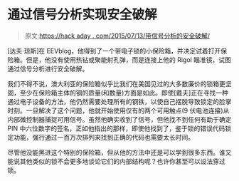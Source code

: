 # 通过信号分析实现安全破解

> 原文:[https://hack aday . com/2015/07/13/带信号分析的安全破解/](https://hackaday.com/2015/07/13/safe-cracking-with-signal-analysis/)

[达夫·琼斯]在 EEVblog，他得到了一个带电子锁的小保险箱，并决定试着打开保险箱。但是，他没有使用热钻或聚能射孔弹，而是连接上他的 Rigol 瞄准镜，试图通过信号分析进行安全破解。

我们不得不说，澳大利亚的保险箱似乎比我们在美国见过的大多数廉价的锁箱更坚固，至少在保险箱主体的钢的质量(和数量)方面是如此。即使[戴夫]正在寻找一种通过电子设备的方法，他仍然需要处理所有的钢铁，以使自己摆脱导致锁定的脸掌时刻。一旦解决了这个问题，他就开始使用仅有的两个可用触点(9 伏电池连接)从内部微控制器捕捉可用信号。虽然他确实收到了信号，但他找不到任何有助于确定 PIN 中六位数字的签名，正如他指出的那样，即使他找到了，鉴于锁的错误代码锁定功能，强行通过一百万次排列来找到正确的代码也需要太长时间。

尽管他没能黑进这个特别的保险箱，但从他的方法中还是可以学到很多东西。谁又能说其他类似的锁不会更多地谈论它们的内部结构呢？也许你甚至可以设法穿过锁。